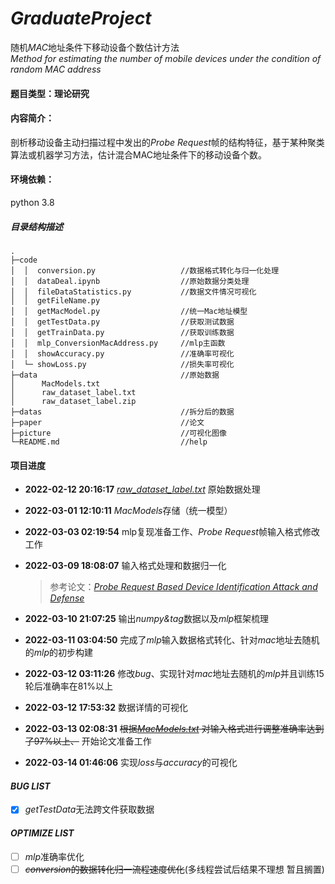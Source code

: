 # *GraduateProject*
随机*MAC*地址条件下移动设备个数估计方法  
*Method for estimating the number of mobile devices under the condition of random MAC address*

#### 题目类型：理论研究

#### 内容简介：
剖析移动设备主动扫描过程中发出的*Probe Request*帧的结构特征，基于某种聚类算法或机器学习方法，估计混合MAC地址条件下的移动设备个数。 

#### 环境依赖：

python 3.8

##### 目录结构描述

```
.
├─code
│  │  conversion.py                   //数据格式转化与归一化处理
│  │  dataDeal.ipynb                  //原始数据分类处理
│  │  fileDataStatistics.py           //数据文件情况可视化
│  │  getFileName.py
│  │  getMacModel.py                  //统一Mac地址模型
│  │  getTestData.py                  //获取测试数据
│  │  getTrainData.py                 //获取训练数据
│  │  mlp_ConversionMacAddress.py     //mlp主函数
│  │  showAccuracy.py                 //准确率可视化
│  └─ showLoss.py                     //损失率可视化        
├─data                                //原始数据
│      MacModels.txt
│      raw_dataset_label.txt
│      raw_dataset_label.zip    
├─datas                               //拆分后的数据
├─paper                               //论文
├─picture                             //可视化图像
└─README.md                           //help
```
#### 项目进度

- **2022-02-12 20:16:17**    [*raw_dataset_label.txt*](https://github.com/DongTin/GraduationProject/blob/main/data/raw_dataset_label.txt) 原始数据处理 

- **2022-03-01 12:10:11**     *MacModels*存储（统一模型）  

- **2022-03-03 02:19:54**     mlp复现准备工作、*Probe Request*帧输入格式修改工作  

- **2022-03-09 18:08:07**     输入格式处理和数据归一化

    > 参考论文：[*Probe Request Based Device Identification Attack and Defense*](https://github.com/DongTin/GraduationProject/blob/main/paper/Probe%20Request%20Based%20Device%20Identification%20Attack%20and%20Defense.pdf)
- **2022-03-10 21:07:25**     输出*numpy&tag*数据以及*mlp*框架梳理
- **2022-03-11 03:04:50**     完成了*mlp*输入数据格式转化、针对*mac*地址去随机的*mlp*的初步构建
- **2022-03-12 03:11:26**     修改*bug*、实现针对*mac*地址去随机的*mlp*并且训练15轮后准确率在81%以上
- **2022-03-12 17:53:32**     数据详情的可视化
- **2022-03-13 02:08:31**     ~~根据[*MacModels.txt*](https://github.com/DongTin/GraduationProject/blob/main/data/MacModels.txt) 对输入格式进行调整准确率达到了97%以上、~~ 开始论文准备工作
- **2022-03-14 01:46:06**     实现*loss*与*accuracy*的可视化

#### *BUG LIST*
- [x]  *getTestData*无法跨文件获取数据

#### *OPTIMIZE LIST*
- [ ] *mlp*准确率优化
- [ ]  ~~*conversion*的数据转化归一流程速度优化~~(多线程尝试后结果不理想 暂且搁置)
